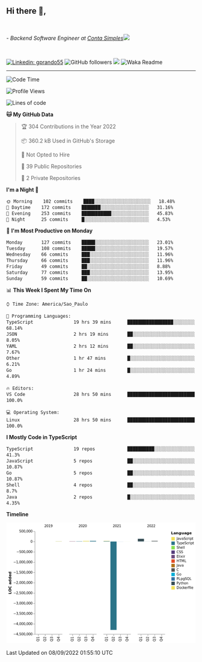 <h2>Hi there  👋,</h2> </br>

<p><em>- Backend Software Engineer at <a href="https://contasimples.com">Conta Simples</a><img src="https://media.giphy.com/media/WUlplcMpOCEmTGBtBW/giphy.gif" width="30"> 
</em></p></br>


[![Linkedin: gprando55](https://img.shields.io/badge/-gprando55-blue?style=flat-square&logo=Linkedin&logoColor=white&link=https://www.linkedin.com/in/gprando55/)](https://www.linkedin.com/in/gprando55)
![GitHub followers](https://img.shields.io/github/followers/gprando55?label=Follow&style=social)
![](https://visitor-badge.glitch.me/badge?page_id=gprando55.gprando55)
![Waka Readme](https://github.com/gprando55/gprando55/workflows/Waka%20Readme/badge.svg)

---
<!--START_SECTION:waka-->
![Code Time](http://img.shields.io/badge/Code%20Time-2%2C004%20hrs%2038%20mins-blue)

![Profile Views](http://img.shields.io/badge/Profile%20Views-0-blue)

![Lines of code](https://img.shields.io/badge/From%20Hello%20World%20I%27ve%20Written--4%20Million%20lines%20of%20code-blue)

**🐱 My GitHub Data** 

> 🏆 304 Contributions in the Year 2022
 > 
> 📦 360.2 kB Used in GitHub's Storage 
 > 
> 🚫 Not Opted to Hire
 > 
> 📜 39 Public Repositories 
 > 
> 🔑 2 Private Repositories  
 > 
**I'm a Night 🦉** 

```text
🌞 Morning    102 commits    ████░░░░░░░░░░░░░░░░░░░░░   18.48% 
🌆 Daytime    172 commits    ███████░░░░░░░░░░░░░░░░░░   31.16% 
🌃 Evening    253 commits    ███████████░░░░░░░░░░░░░░   45.83% 
🌙 Night      25 commits     █░░░░░░░░░░░░░░░░░░░░░░░░   4.53%

```
📅 **I'm Most Productive on Monday** 

```text
Monday       127 commits    █████░░░░░░░░░░░░░░░░░░░░   23.01% 
Tuesday      108 commits    █████░░░░░░░░░░░░░░░░░░░░   19.57% 
Wednesday    66 commits     ███░░░░░░░░░░░░░░░░░░░░░░   11.96% 
Thursday     66 commits     ███░░░░░░░░░░░░░░░░░░░░░░   11.96% 
Friday       49 commits     ██░░░░░░░░░░░░░░░░░░░░░░░   8.88% 
Saturday     77 commits     ███░░░░░░░░░░░░░░░░░░░░░░   13.95% 
Sunday       59 commits     ██░░░░░░░░░░░░░░░░░░░░░░░   10.69%

```


📊 **This Week I Spent My Time On** 

```text
⌚︎ Time Zone: America/Sao_Paulo

💬 Programming Languages: 
TypeScript               19 hrs 39 mins      █████████████████░░░░░░░░   68.14% 
JSON                     2 hrs 19 mins       ██░░░░░░░░░░░░░░░░░░░░░░░   8.05% 
YAML                     2 hrs 12 mins       ██░░░░░░░░░░░░░░░░░░░░░░░   7.67% 
Other                    1 hr 47 mins        █░░░░░░░░░░░░░░░░░░░░░░░░   6.21% 
Go                       1 hr 24 mins        █░░░░░░░░░░░░░░░░░░░░░░░░   4.89%

🔥 Editors: 
VS Code                  28 hrs 50 mins      █████████████████████████   100.0%

💻 Operating System: 
Linux                    28 hrs 50 mins      █████████████████████████   100.0%

```

**I Mostly Code in TypeScript** 

```text
TypeScript               19 repos            ██████████░░░░░░░░░░░░░░░   41.3% 
JavaScript               5 repos             ██░░░░░░░░░░░░░░░░░░░░░░░   10.87% 
Go                       5 repos             ██░░░░░░░░░░░░░░░░░░░░░░░   10.87% 
Shell                    4 repos             ██░░░░░░░░░░░░░░░░░░░░░░░   8.7% 
Java                     2 repos             █░░░░░░░░░░░░░░░░░░░░░░░░   4.35%

```


**Timeline**

![Chart not found](https://raw.githubusercontent.com/gprando55/gprando55/master/charts/bar_graph.png) 


 Last Updated on 08/09/2022 01:55:10 UTC
<!--END_SECTION:waka-->
